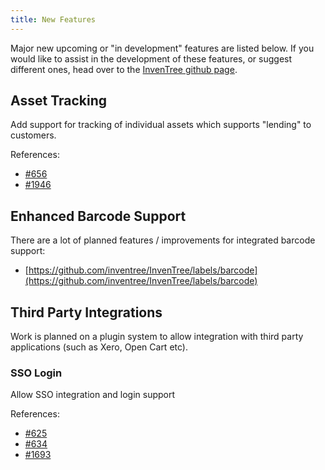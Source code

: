 ```yaml
---
title: New Features
---
```


Major new upcoming or "in development" features are listed below. If you would like to assist in the development of these features, or suggest different ones, head over to the [InvenTree github page](https://github.com/inventree/inventree).

## Asset Tracking

Add support for tracking of individual assets which supports "lending" to customers.

References:

- [#656](https://github.com/inventree/InvenTree/issues/656)
- [#1946](https://github.com/inventree/InvenTree/issues/1946)

## Enhanced Barcode Support

There are a lot of planned features / improvements for integrated barcode support:

- [https://github.com/inventree/InvenTree/labels/barcode](https://github.com/inventree/InvenTree/labels/barcode)

## Third Party Integrations

Work is planned on a plugin system to allow integration with third party applications (such as Xero, Open Cart etc).

### SSO Login

Allow SSO integration and login support

References:

- [#625](https://github.com/inventree/InvenTree/issues/625)
- [#634](https://github.com/inventree/InvenTree/issues/634)
- [#1693](https://github.com/inventree/InvenTree/issues/1693)